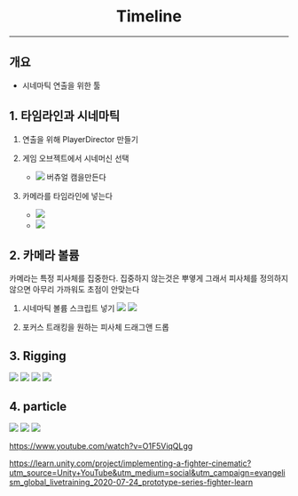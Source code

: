 <h1 align="center"> Timeline </h1>

---
 
## 개요

* 시네마틱 연출을 위한 툴

## 1. 타임라인과 시네마틱

1. 연출을 위해 PlayerDirector 만들기

2. 게임 오브젝트에서 시네머신 선택
   * ![](2023-03-19-20-40-15.png)
버츄얼 캠을만든다
3. 카메라를 타임라인에 넣는다
   * ![](2023-03-19-20-39-46.png)
   * ![](https://media.giphy.com/media/7Aa8fn01wr01WRaXBC/giphy.gif)

## 2. 카메라 볼륨
카메라는 특정 피사체를 집중한다. 집중하지 않는것은 뿌옇게
그래서 피사체를 정의하지않으면 아무리 가까워도 초점이 안맞는다

1. 시네마틱 볼륨 스크립트 넣기
![](2023-03-19-20-49-50.png)
![](2023-03-19-20-59-41.png)

2. 포커스 트래킹을 원하는 피사체 드래그앤 드롭

## 3. Rigging
![](https://media.giphy.com/media/TURE09QqbjxpfWbh6H/giphy.gif)
![](2023-03-20-13-07-44.png)
![](2023-03-20-13-08-04.png)
![](2023-03-20-13-08-19.png)

## 4. particle
![](https://media.giphy.com/media/E6pR8SLdwDHWR66vrj/giphy.gif)
![](https://media.giphy.com/media/bDzdIZpUVD7Bv9fFYO/giphy.gif)
![](https://media.giphy.com/media/eumnaeBoP1eZHK5vdG/giphy.gif)

https://www.youtube.com/watch?v=O1F5ViqQLgg

https://learn.unity.com/project/implementing-a-fighter-cinematic?utm_source=Unity+YouTube&utm_medium=social&utm_campaign=evangelism_global_livetraining_2020-07-24_prototype-series-fighter-learn